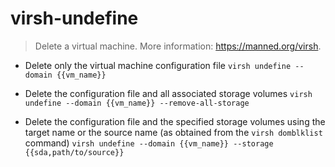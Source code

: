 # virsh-undefine
> Delete a virtual machine.
> More information: <https://manned.org/virsh>.

- Delete only the virtual machine configuration file
`virsh undefine --domain {{vm_name}}`

- Delete the configuration file and all associated storage volumes
`virsh undefine --domain {{vm_name}} --remove-all-storage`

- Delete the configuration file and the specified storage volumes using the target name or the source name (as obtained from the `virsh domblklist` command)
`virsh undefine --domain {{vm_name}} --storage {{sda,path/to/source}}`
